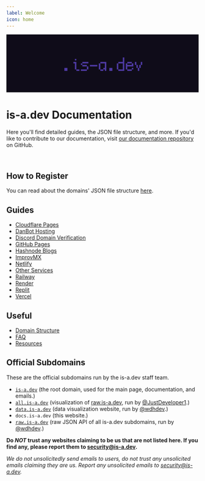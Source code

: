 ```yaml
---
label: Welcome
icon: home
---
```

![is-a.dev's banner asset](media/banner.png)

# is-a.dev Documentation
Here you'll find detailed guides, the JSON file structure, and more. If you'd like to contribute to our documentation, visit [our documentation repository](https://github.com/is-a-dev/docs) on GitHub.

<!-- Carbon Ads -->
<script async type="text/javascript" src="//cdn.carbonads.com/carbon.js?serve=CW7DE2JU&placement=is-adev&format=cover" id="_carbonads_js"></script>
<br>

## How to Register
You can read about the domains' JSON file structure [here](useful/domain-structure).

## Guides
- [Cloudflare Pages](guides/cloudflare-pages)
- [DanBot Hosting](guides/dbh)
- [Discord Domain Verification](guides/discord-verification)
- [GitHub Pages](guides/github-pages)
- [Hashnode Blogs](guides/hashnode)
- [ImprovMX](guides/improvmx)
- [Netlify](guides/netlify)
- [Other Services](guides/other)
- [Railway](guides/railway)
- [Render](guides/render)
- [Replit](guides/replit)
- [Vercel](guides/vercel)

## Useful
 - [Domain Structure](useful/domain-structure)
 - [FAQ](useful/faq)
 - [Resources](useful/resources)

## Official Subdomains
These are the official subdomains run by the is-a.dev staff team.

- [`is-a.dev`](https://is-a.dev) (the root domain, used for the main page, documentation, and emails.)
- [`all.is-a.dev`](https://all.is-a.dev) (visualization of [raw.is-a.dev](raw.is-a.dev), run by [@JustDeveloper1](https://github.com/JustDeveloper1).)
- [`data.is-a.dev`](data.is-a.dev) (data visualization website, run by [@wdhdev](https://github.com/wdhdev).)
- `docs.is-a.dev` (this website.)
- [`raw.is-a.dev`](raw.is-a.dev) (raw JSON API of all is-a.dev subdomains, run by [@wdhdev](https://github.com/wdhdev).)

**Do *NOT* trust any websites claiming to be us that are not listed here. If you find any, please report them to [security@is-a.dev](mailto:security@is-a.dev).**

*We do not unsolicitedly send emails to users, do not trust any unsolicited emails claiming they are us. Report any unsolicited emails to [security@is-a.dev](mailto:security@is-a.dev).*

